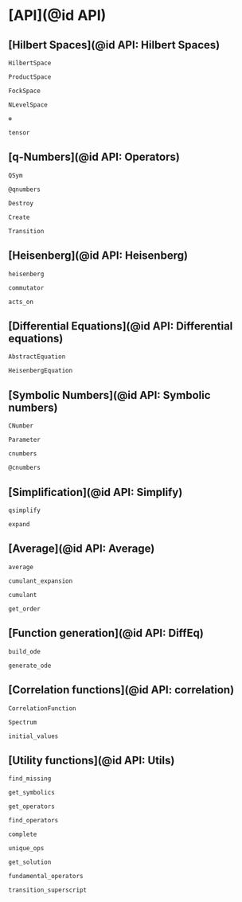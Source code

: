 # [API](@id API)

## [Hilbert Spaces](@id API: Hilbert Spaces)

```@docs
HilbertSpace
```

```@docs
ProductSpace
```

```@docs
FockSpace
```

```@docs
NLevelSpace
```

```@docs
⊗
```

```@docs
tensor
```

## [q-Numbers](@id API: Operators)


```@docs
QSym
```

```@docs
@qnumbers
```

```@docs
Destroy
```

```@docs
Create
```

```@docs
Transition
```


## [Heisenberg](@id API: Heisenberg)

```@docs
heisenberg
```

```@docs
commutator
```

```@docs
acts_on
```

## [Differential Equations](@id API: Differential equations)

```@docs
AbstractEquation
```

```@docs
HeisenbergEquation
```

## [Symbolic Numbers](@id API: Symbolic numbers)

```@docs
CNumber
```

```@docs
Parameter
```

```@docs
cnumbers
```

```@docs
@cnumbers
```

## [Simplification](@id API: Simplify)

```@docs
qsimplify
```

```@docs
expand
```

## [Average](@id API: Average)

```@docs
average
```

```@docs
cumulant_expansion
```

```@docs
cumulant
```

```@docs
get_order
```


## [Function generation](@id API: DiffEq)

```@docs
build_ode
```

```@docs
generate_ode
```


## [Correlation functions](@id API: correlation)

```@docs
CorrelationFunction
```

```@docs
Spectrum
```

```@docs
initial_values
```


## [Utility functions](@id API: Utils)

```@docs
find_missing
```

```@docs
get_symbolics
```

```@docs
get_operators
```

```@docs
find_operators
```

```@docs
complete
```

```@docs
unique_ops
```

```@docs
get_solution
```

```@docs
fundamental_operators
```

```@docs
transition_superscript
```

